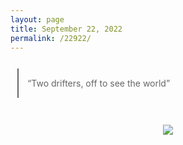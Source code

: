 ```yaml
---
layout: page
title: September 22, 2022
permalink: /22922/
---
```


<blockquote style="margin: 1.8em .8em;border-left: 2px solid #666;padding: 0.1em 1em;color: #666;">
  <p>“Two drifters, off to see the world”</p>
</blockquote>

<br>

<div align="center">
  <img src="https://shawenyao.github.io/Photos/DSC00282.jpg" />
</div>

<br>
